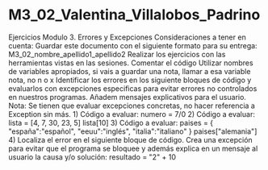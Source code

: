 # M3_02_Valentina_Villalobos_Padrino
 Ejercicios Modulo 3. Errores y Excepciones Consideraciones a tener en cuenta: Guardar este documento con el siguiente formato para su entrega: M3_02_nombre_apellido1_apellido2 Realizar los ejercicios con las herramientas vistas en las sesiones. Comentar el código Utilizar nombres de variables apropiados, si vais a guardar una nota, llamar a esa variable nota, no n o x Identificar los errores en los siguiente bloques de código y evaluarlos con excepciones especificas para evitar errores no controlados en nuestros programas. Añadem mensajes explicativos para el usuario. Nota: Se tienen que evaluar excepciones concretas, no hacer referencia a Exception sin más. 1) Código a evaluar: numero = 7/0 2) Código a evaluar: lista = [4, 7, 30, 23, 5] lista[10] 3) Código a evaluar: paises = { "españa":"español", "eeuu":"inglés", "italia":"italiano" }  paises["alemania"] 4) Localiza el error en el siguiente bloque de código. Crea una excepción para evitar que el programa se bloquee y además explica en un mensaje al usuario la causa y/o solución: resultado = "2" + 10
